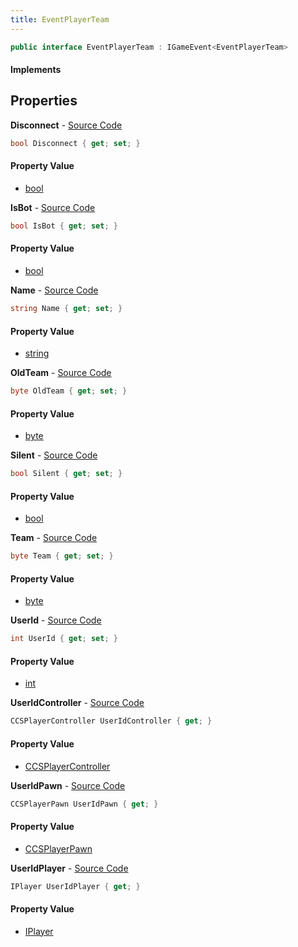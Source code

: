 ```yaml
---
title: EventPlayerTeam
---
```


```csharp
public interface EventPlayerTeam : IGameEvent<EventPlayerTeam>
```

#### Implements

## Properties

**Disconnect** - [Source Code](https://github.com/swiftly-solution/swiftlys2/blob/main/managed/src/SwiftlyS2.Generated/GameEvents/Interfaces/EventPlayerTeam.cs#L62)

```csharp
bool Disconnect { get; set; }
```

#### Property Value

- [bool](https://learn.microsoft.com/dotnet/api/system.boolean)

**IsBot** - [Source Code](https://github.com/swiftly-solution/swiftlys2/blob/main/managed/src/SwiftlyS2.Generated/GameEvents/Interfaces/EventPlayerTeam.cs#L79)

```csharp
bool IsBot { get; set; }
```

#### Property Value

- [bool](https://learn.microsoft.com/dotnet/api/system.boolean)

**Name** - [Source Code](https://github.com/swiftly-solution/swiftlys2/blob/main/managed/src/SwiftlyS2.Generated/GameEvents/Interfaces/EventPlayerTeam.cs#L72)

```csharp
string Name { get; set; }
```

#### Property Value

- [string](https://learn.microsoft.com/dotnet/api/system.string)

**OldTeam** - [Source Code](https://github.com/swiftly-solution/swiftlys2/blob/main/managed/src/SwiftlyS2.Generated/GameEvents/Interfaces/EventPlayerTeam.cs#L55)

```csharp
byte OldTeam { get; set; }
```

#### Property Value

- [byte](https://learn.microsoft.com/dotnet/api/system.byte)

**Silent** - [Source Code](https://github.com/swiftly-solution/swiftlys2/blob/main/managed/src/SwiftlyS2.Generated/GameEvents/Interfaces/EventPlayerTeam.cs#L67)

```csharp
bool Silent { get; set; }
```

#### Property Value

- [bool](https://learn.microsoft.com/dotnet/api/system.boolean)

**Team** - [Source Code](https://github.com/swiftly-solution/swiftlys2/blob/main/managed/src/SwiftlyS2.Generated/GameEvents/Interfaces/EventPlayerTeam.cs#L48)

```csharp
byte Team { get; set; }
```

#### Property Value

- [byte](https://learn.microsoft.com/dotnet/api/system.byte)

**UserId** - [Source Code](https://github.com/swiftly-solution/swiftlys2/blob/main/managed/src/SwiftlyS2.Generated/GameEvents/Interfaces/EventPlayerTeam.cs#L41)

```csharp
int UserId { get; set; }
```

#### Property Value

- [int](https://learn.microsoft.com/dotnet/api/system.int32)

**UserIdController** - [Source Code](https://github.com/swiftly-solution/swiftlys2/blob/main/managed/src/SwiftlyS2.Generated/GameEvents/Interfaces/EventPlayerTeam.cs#L23)

```csharp
CCSPlayerController UserIdController { get; }
```

#### Property Value

- [CCSPlayerController](/docs/api/shared/schemadefinitions/ccsplayercontroller)

**UserIdPawn** - [Source Code](https://github.com/swiftly-solution/swiftlys2/blob/main/managed/src/SwiftlyS2.Generated/GameEvents/Interfaces/EventPlayerTeam.cs#L30)

```csharp
CCSPlayerPawn UserIdPawn { get; }
```

#### Property Value

- [CCSPlayerPawn](/docs/api/shared/schemadefinitions/ccsplayerpawn)

**UserIdPlayer** - [Source Code](https://github.com/swiftly-solution/swiftlys2/blob/main/managed/src/SwiftlyS2.Generated/GameEvents/Interfaces/EventPlayerTeam.cs#L34)

```csharp
IPlayer UserIdPlayer { get; }
```

#### Property Value

- [IPlayer](/docs/api/shared/players/iplayer)

